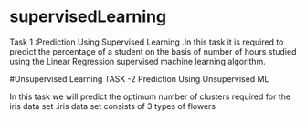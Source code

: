 # supervisedLearning
Task 1 :Prediction Using Supervised Learning .In this task it is required to predict the percentage of a student on the basis of number of hours studied using the Linear Regression supervised machine learning algorithm.

#Unsupervised Learning
TASK -2 Prediction Using Unsupervised ML

In this task we will predict the optimum number of clusters required for the iris data set .iris data set consists of 3 types of flowers
